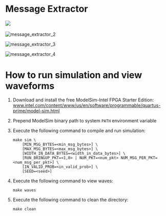 # Message Extractor

#### ![](C:\cygwin64\home\kohut\rtl_design_samples\more_complex\message_extractor\message_extractor_1.png)

![message_extractor_2](C:\cygwin64\home\kohut\rtl_design_samples\more_complex\message_extractor\message_extractor_2.png)

![message_extractor_3](C:\cygwin64\home\kohut\rtl_design_samples\more_complex\message_extractor\message_extractor_3.png)

![message_extractor_4](C:\cygwin64\home\kohut\rtl_design_samples\more_complex\message_extractor\message_extractor_4.png)



# How to run simulation and view waveforms

1. Download and install the free ModelSim-Intel FPGA Starter Edition: www.intel.com/content/www/us/en/software/programmable/quartus-prime/model-sim.html
2. Prepend ModelSim binary path to system `PATH` environment variable
3. Execute the following command to compile and run simulation:

    ```
    make sim \
        [MIN_MSG_BYTES=<min_msg_bytes>] \
        [MAX_MSG_BYTES=<max_msg_bytes>] \
        [WIDTH_IN_DATA_BYTES=<width_in_data_bytes>] \
        [RUN_BRINGUP_PKT=<1,0> | NUM_PKT=<num_pkt> NUM_MSG_PER_PKT=<num_msg_per_pkt>] \
        [IN_VALID_PROB=<in_valid_prob>] \
        [SEED=<seed>]
    ```

4. Execute the following command to view waves:

    ```
    make waves
    ```

5. Execute the following command to clean the directory:

    ```
    make clean
    ```
